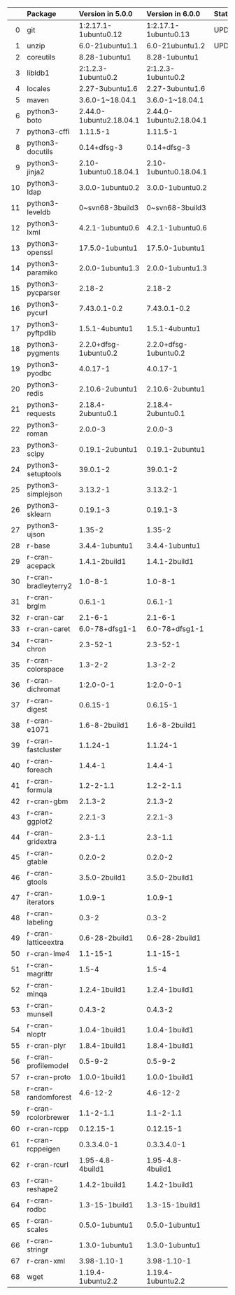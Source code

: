 <!-- markdown-link-check-disable -->

|    | Package              | Version in 5.0.0        | Version in 6.0.0        | Status   |
|---:|:---------------------|:------------------------|:------------------------|:---------|
|  0 | git                  | 1:2.17.1-1ubuntu0.12    | 1:2.17.1-1ubuntu0.13    | UPDATED  |
|  1 | unzip                | 6.0-21ubuntu1.1         | 6.0-21ubuntu1.2         | UPDATED  |
|  2 | coreutils            | 8.28-1ubuntu1           | 8.28-1ubuntu1           |          |
|  3 | libldb1              | 2:1.2.3-1ubuntu0.2      | 2:1.2.3-1ubuntu0.2      |          |
|  4 | locales              | 2.27-3ubuntu1.6         | 2.27-3ubuntu1.6         |          |
|  5 | maven                | 3.6.0-1~18.04.1         | 3.6.0-1~18.04.1         |          |
|  6 | python3-boto         | 2.44.0-1ubuntu2.18.04.1 | 2.44.0-1ubuntu2.18.04.1 |          |
|  7 | python3-cffi         | 1.11.5-1                | 1.11.5-1                |          |
|  8 | python3-docutils     | 0.14+dfsg-3             | 0.14+dfsg-3             |          |
|  9 | python3-jinja2       | 2.10-1ubuntu0.18.04.1   | 2.10-1ubuntu0.18.04.1   |          |
| 10 | python3-ldap         | 3.0.0-1ubuntu0.2        | 3.0.0-1ubuntu0.2        |          |
| 11 | python3-leveldb      | 0~svn68-3build3         | 0~svn68-3build3         |          |
| 12 | python3-lxml         | 4.2.1-1ubuntu0.6        | 4.2.1-1ubuntu0.6        |          |
| 13 | python3-openssl      | 17.5.0-1ubuntu1         | 17.5.0-1ubuntu1         |          |
| 14 | python3-paramiko     | 2.0.0-1ubuntu1.3        | 2.0.0-1ubuntu1.3        |          |
| 15 | python3-pycparser    | 2.18-2                  | 2.18-2                  |          |
| 16 | python3-pycurl       | 7.43.0.1-0.2            | 7.43.0.1-0.2            |          |
| 17 | python3-pyftpdlib    | 1.5.1-4ubuntu1          | 1.5.1-4ubuntu1          |          |
| 18 | python3-pygments     | 2.2.0+dfsg-1ubuntu0.2   | 2.2.0+dfsg-1ubuntu0.2   |          |
| 19 | python3-pyodbc       | 4.0.17-1                | 4.0.17-1                |          |
| 20 | python3-redis        | 2.10.6-2ubuntu1         | 2.10.6-2ubuntu1         |          |
| 21 | python3-requests     | 2.18.4-2ubuntu0.1       | 2.18.4-2ubuntu0.1       |          |
| 22 | python3-roman        | 2.0.0-3                 | 2.0.0-3                 |          |
| 23 | python3-scipy        | 0.19.1-2ubuntu1         | 0.19.1-2ubuntu1         |          |
| 24 | python3-setuptools   | 39.0.1-2                | 39.0.1-2                |          |
| 25 | python3-simplejson   | 3.13.2-1                | 3.13.2-1                |          |
| 26 | python3-sklearn      | 0.19.1-3                | 0.19.1-3                |          |
| 27 | python3-ujson        | 1.35-2                  | 1.35-2                  |          |
| 28 | r-base               | 3.4.4-1ubuntu1          | 3.4.4-1ubuntu1          |          |
| 29 | r-cran-acepack       | 1.4.1-2build1           | 1.4.1-2build1           |          |
| 30 | r-cran-bradleyterry2 | 1.0-8-1                 | 1.0-8-1                 |          |
| 31 | r-cran-brglm         | 0.6.1-1                 | 0.6.1-1                 |          |
| 32 | r-cran-car           | 2.1-6-1                 | 2.1-6-1                 |          |
| 33 | r-cran-caret         | 6.0-78+dfsg1-1          | 6.0-78+dfsg1-1          |          |
| 34 | r-cran-chron         | 2.3-52-1                | 2.3-52-1                |          |
| 35 | r-cran-colorspace    | 1.3-2-2                 | 1.3-2-2                 |          |
| 36 | r-cran-dichromat     | 1:2.0-0-1               | 1:2.0-0-1               |          |
| 37 | r-cran-digest        | 0.6.15-1                | 0.6.15-1                |          |
| 38 | r-cran-e1071         | 1.6-8-2build1           | 1.6-8-2build1           |          |
| 39 | r-cran-fastcluster   | 1.1.24-1                | 1.1.24-1                |          |
| 40 | r-cran-foreach       | 1.4.4-1                 | 1.4.4-1                 |          |
| 41 | r-cran-formula       | 1.2-2-1.1               | 1.2-2-1.1               |          |
| 42 | r-cran-gbm           | 2.1.3-2                 | 2.1.3-2                 |          |
| 43 | r-cran-ggplot2       | 2.2.1-3                 | 2.2.1-3                 |          |
| 44 | r-cran-gridextra     | 2.3-1.1                 | 2.3-1.1                 |          |
| 45 | r-cran-gtable        | 0.2.0-2                 | 0.2.0-2                 |          |
| 46 | r-cran-gtools        | 3.5.0-2build1           | 3.5.0-2build1           |          |
| 47 | r-cran-iterators     | 1.0.9-1                 | 1.0.9-1                 |          |
| 48 | r-cran-labeling      | 0.3-2                   | 0.3-2                   |          |
| 49 | r-cran-latticeextra  | 0.6-28-2build1          | 0.6-28-2build1          |          |
| 50 | r-cran-lme4          | 1.1-15-1                | 1.1-15-1                |          |
| 51 | r-cran-magrittr      | 1.5-4                   | 1.5-4                   |          |
| 52 | r-cran-minqa         | 1.2.4-1build1           | 1.2.4-1build1           |          |
| 53 | r-cran-munsell       | 0.4.3-2                 | 0.4.3-2                 |          |
| 54 | r-cran-nloptr        | 1.0.4-1build1           | 1.0.4-1build1           |          |
| 55 | r-cran-plyr          | 1.8.4-1build1           | 1.8.4-1build1           |          |
| 56 | r-cran-profilemodel  | 0.5-9-2                 | 0.5-9-2                 |          |
| 57 | r-cran-proto         | 1.0.0-1build1           | 1.0.0-1build1           |          |
| 58 | r-cran-randomforest  | 4.6-12-2                | 4.6-12-2                |          |
| 59 | r-cran-rcolorbrewer  | 1.1-2-1.1               | 1.1-2-1.1               |          |
| 60 | r-cran-rcpp          | 0.12.15-1               | 0.12.15-1               |          |
| 61 | r-cran-rcppeigen     | 0.3.3.4.0-1             | 0.3.3.4.0-1             |          |
| 62 | r-cran-rcurl         | 1.95-4.8-4build1        | 1.95-4.8-4build1        |          |
| 63 | r-cran-reshape2      | 1.4.2-1build1           | 1.4.2-1build1           |          |
| 64 | r-cran-rodbc         | 1.3-15-1build1          | 1.3-15-1build1          |          |
| 65 | r-cran-scales        | 0.5.0-1ubuntu1          | 0.5.0-1ubuntu1          |          |
| 66 | r-cran-stringr       | 1.3.0-1ubuntu1          | 1.3.0-1ubuntu1          |          |
| 67 | r-cran-xml           | 3.98-1.10-1             | 3.98-1.10-1             |          |
| 68 | wget                 | 1.19.4-1ubuntu2.2       | 1.19.4-1ubuntu2.2       |          |